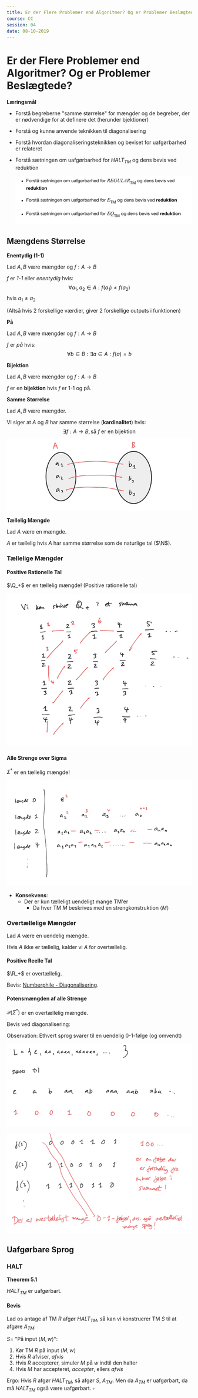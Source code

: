```yaml
---
title: Er der Flere Problemer end Algoritmer? Og er Problemer Beslægtede?
course: CC
session: 04
date: 08-10-2019
---
```


# Er der Flere Problemer end Algoritmer? Og er Problemer Beslægtede?

**Læringsmål**

* Forstå begreberne "samme størrelse" for mængder og de begreber, der er nødvendige for at definere det (herunder bjektioner)

* Forstå og kunne anvende teknikken til diagonalisering

* Forstå hvordan diagonaliseringsteknikken og beviset for uafgørbarhed er relateret

* Forstå sætningen om uafgørbarhed for $HALT_{TM}$ og dens bevis ved reduktion

    ![1570456807824](images/04-more-problems-than-algorithms/1570456807824.png)

## Mængdens Størrelse

**Enentydig (1-1)**

Lad $A,B$ være mængder og $f:A\to B$

$f$ er *1-1* eller *enentydig* hvis:
$$
\forall a_1,a_2\in A: f(a_1)\neq f(a_2)
$$
hvis $a_1 \neq a_2$

(Altså hvis 2 forskellige værdier, giver 2 forskellige outputs i funktionen)



**På**

Lad $A,B$ være mængder og $f:A\to B$

$f$ er *på* hvis:
$$
\forall b \in B : \exists a \in A: f(a) = b
$$


**Bijektion**

Lad $A,B$ være mængder og $f:A\to B$

$f$ er en **bijektion** hvis $f$ er 1-1 og på.



**Samme Størrelse**

Lad $A,B$ være mængder.

Vi siger at $A$ og $B$ har samme størrelse (**kardinalitet**) hvis:
$$
\exists f: A\to B, \text{så } f \text{ er en bijektion}
$$
![1570457592515](images/04-more-problems-than-algorithms/1570457592515.png)

**Tællelig Mængde**

Lad $A$ være en mængde.

$A$ er tællelig hvis $A$ har samme størrelse som de naturlige tal ($\N$).



### Tællelige Mængder 

#### Positive Rationelle Tal

$\Q_+$ er en tællelig mængde! (Positive rationelle tal)

![1570458181649](images/04-more-problems-than-algorithms/1570458181649.png)

#### Alle Strenge over Sigma

$\Sigma^*$ er en tællelig mængde!

![1570458514766](images/04-more-problems-than-algorithms/1570458514766.png)

* **Konsekvens**: 
    * Der er kun tælleligt uendeligt mange TM'er
        * Da hver TM $M$ beskrives med en strengkonstruktion $\langle M\rangle$



### Overtællelige Mængder

Lad $A$ være en uendelig mængde.

Hvis $A$ ikke er tællelig, kalder vi $A$ for overtællelig.



#### Positive Reelle Tal

$\R_+$ er overtællelig.

Bevis: [Numberphile - Diagonalisering](https://youtu.be/elvOZm0d4H0?t=280).





#### Potensmængden af alle Strenge

$\mathcal{P}(\Sigma^*)$ er en overtællelig mængde.

Bevis ved diagonalisering:

Observation: Ethvert sprog svarer til en uendelig 0-1-følge (og omvendt)

![1570460133317](images/04-more-problems-than-algorithms/1570460133317.png)

![1570460152110](images/04-more-problems-than-algorithms/1570460152110.png)



## Uafgørbare Sprog

### HALT

**Theorem 5.1**

$HALT_{TM}$ er uafgørbart.

#### Bevis

Lad os antage af TM $R$ afgør $HALT_{TM}$, så kan vi konstruerer TM $S$ til at afgøre $A_{TM}$:

$S=$ "På input $\langle M, w\rangle$":

1. Kør TM $R$ på input $\langle M, w\rangle$
2. Hvis $R$ afviser, *afvis*
3. Hvis $R$ accepterer, simuler $M$ på $w$ indtil den halter
4. Hvis $M$ har accepteret, *accepter*, ellers *afvis*

Ergo: Hvis $R$ afgør $HALT_{TM}$, så afgør $S$, $A_{TM}$. Men da $A_{TM}$ er uafgørbart, da må $HALT_{TM}$ også være uafgørbart. $\square$

